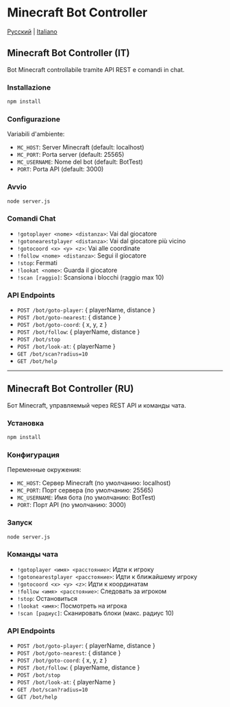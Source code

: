 # Minecraft Bot Controller

[Русский](#minecraft-bot-controller-ru) | [Italiano](#minecraft-bot-controller-it)

## Minecraft Bot Controller (IT)

Bot Minecraft controllabile tramite API REST e comandi in chat.

### Installazione
```bash
npm install
```

### Configurazione
Variabili d'ambiente:
- `MC_HOST`: Server Minecraft (default: localhost)
- `MC_PORT`: Porta server (default: 25565)
- `MC_USERNAME`: Nome del bot (default: BotTest)
- `PORT`: Porta API (default: 3000)

### Avvio
```bash
node server.js
```

### Comandi Chat
- `!gotoplayer <nome> <distanza>`: Vai dal giocatore
- `!gotonearestplayer <distanza>`: Vai dal giocatore più vicino
- `!gotocoord <x> <y> <z>`: Vai alle coordinate
- `!follow <nome> <distanza>`: Segui il giocatore
- `!stop`: Fermati
- `!lookat <nome>`: Guarda il giocatore
- `!scan [raggio]`: Scansiona i blocchi (raggio max 10)

### API Endpoints
- `POST /bot/goto-player`: { playerName, distance }
- `POST /bot/goto-nearest`: { distance }
- `POST /bot/goto-coord`: { x, y, z }
- `POST /bot/follow`: { playerName, distance }
- `POST /bot/stop`
- `POST /bot/look-at`: { playerName }
- `GET /bot/scan?radius=10`
- `GET /bot/help`

---

## Minecraft Bot Controller (RU)

Бот Minecraft, управляемый через REST API и команды чата.

### Установка
```bash
npm install
```

### Конфигурация
Переменные окружения:
- `MC_HOST`: Сервер Minecraft (по умолчанию: localhost)
- `MC_PORT`: Порт сервера (по умолчанию: 25565)
- `MC_USERNAME`: Имя бота (по умолчанию: BotTest)
- `PORT`: Порт API (по умолчанию: 3000)

### Запуск
```bash
node server.js
```

### Команды чата
- `!gotoplayer <имя> <расстояние>`: Идти к игроку
- `!gotonearestplayer <расстояние>`: Идти к ближайшему игроку
- `!gotocoord <x> <y> <z>`: Идти к координатам
- `!follow <имя> <расстояние>`: Следовать за игроком
- `!stop`: Остановиться
- `!lookat <имя>`: Посмотреть на игрока
- `!scan [радиус]`: Сканировать блоки (макс. радиус 10)

### API Endpoints
- `POST /bot/goto-player`: { playerName, distance }
- `POST /bot/goto-nearest`: { distance }
- `POST /bot/goto-coord`: { x, y, z }
- `POST /bot/follow`: { playerName, distance }
- `POST /bot/stop`
- `POST /bot/look-at`: { playerName }
- `GET /bot/scan?radius=10`
- `GET /bot/help`